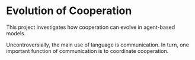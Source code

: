 # Evolution of Cooperation

This project investigates how cooperation can evolve in agent-based models. 

Uncontroversially, the main use of language is communication. In turn, one important function of communication is to coordinate cooperation.


